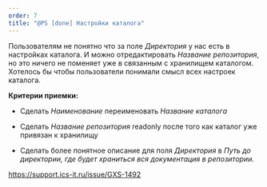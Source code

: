 ```yaml
---
order: 7
title: "@PS [done] Настройки каталога"
---
```


Пользователям не понятно что за поле *Директория* у нас есть в настройках каталога. И можно отредактировать *Название репозитория*, но это ничего не поменяет уже в связанным с хранилищем каталогом. Хотелось бы чтобы пользователи понимали смысл всех настроек каталога.

**Критерии приемки:**

-  Сделать *Наименование* переименовать *Название каталога*

-  Сделать *Название репозитория* readonly после того как каталог уже привязан к хранилищу

-  Сделать более понятное описание для поля *Директория* в *Путь до директории, где будет храниться вся документация  в репозитории.*



<https://support.ics-it.ru/issue/GXS-1492>